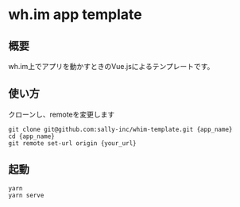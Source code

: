 # wh.im app template

## 概要
wh.im上でアプリを動かすときのVue.jsによるテンプレートです。

## 使い方
クローンし、remoteを変更します
``` 
git clone git@github.com:sally-inc/whim-template.git {app_name}
cd {app_name}
git remote set-url origin {your_url}
```

## 起動
``` 
yarn
yarn serve
``` 
